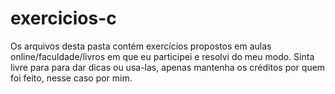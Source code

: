 # exercicios-c
<p> Os arquivos desta pasta contém exercícios propostos em aulas online/faculdade/livros em que eu participei e resolvi do meu modo. Sinta livre para para dar dicas ou usa-las, apenas mantenha os créditos por quem foi feito, nesse caso por mim.</p>
